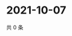 # 2021-10-07

共 0 条

<!-- BEGIN WEIBO -->
<!-- 最后更新时间 Thu Oct 07 2021 15:08:50 GMT+0800 (China Standard Time) -->

<!-- END WEIBO -->

